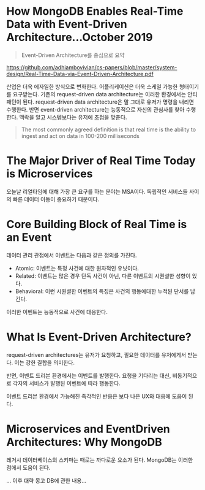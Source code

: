 How MongoDB Enables Real-Time Data with Event-Driven Architecture...October 2019
=

>Event-Driven Architecture를 중심으로 요약

https://github.com/adhiambovivian/cs-papers/blob/master/system-design/Real-Time-Data-via-Event-Driven-Architecture.pdf

산업은 더욱 에자일한 방식으로 변화한다. 어플리케이션은 더욱 스케일 가능한 형태이기를 요구받는다. 기존의  request-driven data architecture는 이러한 환경에서는 안티 패턴이 된다. request-driven data architecture은 말 그대로 유저가 명령을 내리면 수행한다. 반면 event-driven architecture는 능동적으로 자신의 관심사를 찾아 수행한다. 맥락을 알고 시스템보다는 유저에 초점을 맞춘다.

> The most commonly agreed definition is that
real time is the ability to ingest and act on
data in 100-200 milliseconds

The Major Driver of Real Time
Today is Microservices
=
오늘날 리얼타임에 대해 가장 큰 요구를 하는 분야는 MSA이다. 독립적인 서비스들 사이의 빠른 데이터 이동이 중요하기 때문이다.

Core Building Block of Real Time is an Event
=
데이터 관리 관점에서 이벤트는 다음과 같은 정의를 가진다.

- Atomic: 이벤트는 특정 사건에 대한 원자적인 유닛이다.
- Related: 이벤트는 많은 경우 단독 사건이 아닌, 다른 이벤트의 시퀀셜한 성향이 있다.
- Behavioral: 이런 시퀀셜한 이벤트의 특징은 사건의 행동에대한 누적된 단서를 남긴다.


이러한 이벤트는 능동적으로 사건에 대응한다.

What Is Event-Driven Architecture?
=
request-driven architectures는 유저가 요청하고, 필요한 데이터를 유저에게서 받는다. 이는 강한 결합을 의미한다.

반면, 이벤트 드리븐 환경에서는 이벤트를 발행한다. 요청을 기다리는 대신, 비동기적으로 각자의 서비스가 발행된 이벤트에 따라 행동한다.

이벤트 드리븐 환경에서 가능해진 즉각적인 반응은 보다 나은 UX와 대응에 도움이 된다.

Microservices and EventDriven Architectures: Why MongoDB
=

레거시 데이터베이스의 스키마는 때로는 까다로운 요소가 된다. MongoDB는 이러한 점에서 도움이 된다.

... 이후 대략 몽고 DB에 관한 내용...